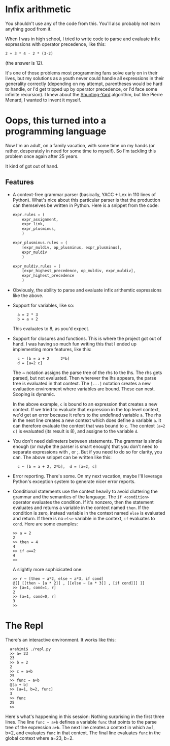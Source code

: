 # Infix arithmetic

You shouldn't use any of the code from this. You'll also probably not learn
anything good from it.

When I was in high school, I tried to write code to parse and evaluate infix
expressions with operator precedence, like this:

  ```
  2 + 3 * 4 - 2 * (3-2)
  ```

(the answer is 12).

It's one of those problems most programming fans solve early on in their
lives, but my solutions as a youth never could handle all expressions in their
generality correctly (depending on my attempt, parentheses would be hard to handle,
or I'd get tripped up by operator precedence, or I'd face some infinite
recursion). I knew about the [Shunting-Yard](https://en.wikipedia.org/wiki/Shunting-yard_algorithm)
algorithm, but like Pierre Menard, I wanted to invent it myself.


# Oops, this turned into a programming language

Now I'm an adult, on a family vacation, with some time on my hands (or rather,
desperately in need for some time to myself). So I'm tackling this problem once 
again after 25 years.

It kind of got out of hand.


## Features

* A context-free grammar parser (basically, YACC + Lex in 110 lines of Python). What's nice about this
  particular parser is that the production can themselves be written in Python. Here is a snippet from 
  the code:

  ```python
  expr.rules = (
      expr_assignment,
      expr_link,
      expr_plusminus,
      )

  expr_plusminus.rules = (
      [expr_muldiv, op_plusminus, expr_plusminus],
      expr_muldiv
      )

  expr_muldiv.rules = (
      [expr_highest_precedence, op_muldiv, expr_muldiv],
      expr_highest_precedence
      )
  ```

* Obviously, the ability to parse and evaluate infix arithemtic expressions like the above.

* Support for variables, like so:
  ```
    a = 2 * 3
    b = a + 2
  ```

  This evaluates to 8, as you'd expect.

* Support for closures and functions. This is where the project got out of hand. I was
  having so much fun writing this that I ended up implementing more features,
  like this:

    ```
      c ~ [b = a + 2     2*b]
      d = [a=2 c]
    ```

    The ~ notation assigns the parse tree of the rhs to the lhs. The rhs gets parsed, but not evaluated. Then wherever the lhs appears, the parse tree is evaluated in that context. The `[...]` notation creates a new evaluation environment where variables are bound. These can nest. Scoping is dynamic.

    In the above example, `c` is bound to an expression that creates a new context. If we tried to evaluate that expression in the top level context, we'd get an error because it refers to the undefined variable `a`. The rhs in the next line creates a new context which does define a variable `a`. It can therefore evaluate the context that was bound to `c`. The context `[a=2 c]` is evaluated (its result is 8), and assigne to the variable `d`.

* You don't need delimeters between statements. The grammar is simple enough (or maybe the parser is smart enough) that you don't need to separate expressions with , or ;. But if you need to do so for clarity, you can. The above snippet can be written like this:

    ```
      c ~ [b = a + 2, 2*b],  d = [a=2, c]
    ```

* Error reporting. There's some. On my next vacation, maybe I'll leverage Python's exception system to generate nicer error reports.

* Conditional statements use the context heavily to avoid cluttering the grammar
  and the semantics of the language. The `if <condition>` operator evaluates the condition.
  If it's nonzero, then the statement evaluates and returns a variable in
  the context named `then`. If the condition is zero, instead
  variable in the context named `else` is evaluated and return. If there is no `else`
  variable in the context, `if` evaluates to `cond`. Here are some examples:

  ```
  >> a = 2
  2
  >> then = 4
  4
  >> if a==2
  4
  >>
  ```

  A slightly more sophicicated one:

  ```
  >> r ~ [then ~ a*2, else ~ a*3, if cond]
  @[[ [[then ~ [a * 2]] , [[else ~ [a * 3]] , [if cond]]] ]]
  >> [a=1, cond=1, r]
  2
  >> [a=1, cond=0, r]
  3
  >>
  ```

# The Repl

There's an interactive environment. It works like this:

```
  arahimi$ ./repl.py
  >> a= 23
  23
  >> b = 2
  2
  >> c = a+b
  25
  >> func ~ a+b
  @[a + b]
  >> [a=1, b=2, func]
  3
  >> func
  25
  >>
```

Here's what's happening in this session: Nothing surprising in the first
three lines. The line `func ~ a+b` defines a variable `func` that points to the
parse tree of the expression `a+b`. The next line creates a context in which
a=1, b=2, and evaluates `func` in that context. The final line evaluates
`func` in the global context where a=23, b=2.
